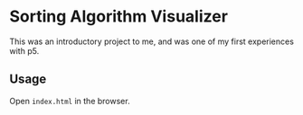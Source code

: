 # Sorting Algorithm Visualizer

This was an introductory project to me, and was one of my first experiences with p5.

## Usage

Open ```index.html``` in the browser.

